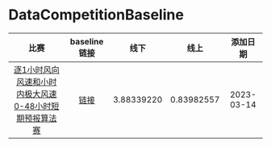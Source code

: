 # DataCompetitionBaseline

|比赛|baseline链接|线下|线上|添加日期|
|:---:|:---:|:---:|:---:|:---:|
|[逐1小时风向风速和小时内极大风速0-48小时短期预报算法赛](https://www.heywhale.com/home/competition/63967b5f23e6717493757ce9)|[链接](2023_2_逐1小时风向风速和小时内极大风速0-48小时短期预报算法赛)|3.88339220|0.83982557|2023-03-14|

